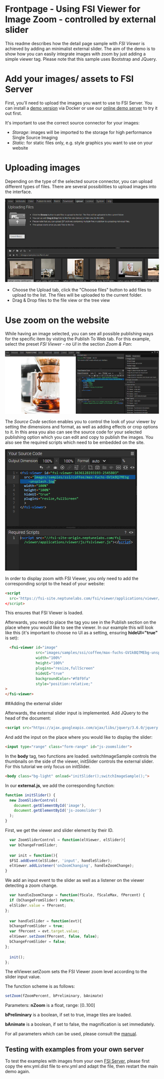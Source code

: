 # Frontpage - Using FSI Viewer for Image Zoom - controlled by external slider

This readme describes how the detail page sample with *FSI Viewer* is achieved by adding an minimalist external slider.
The aim of the demo is to show how you can easily integrate images with zoom by just adding
a simple viewer tag.
Please note that this sample uses Bootstrap and JQuery.

# Add your images/ assets to FSI Server

First, you'll need to upload the images you want to use to FSI Server.
You can install a [demo version](https://www.neptunelabs.com/get/) via Docker or use our [online demo server](https://demo.fsi-server.com/fsi/interface/) to try it out first.

It's important to use the correct source connector for your images:

- *Storage*: images will be imported to the storage for high performance Single Source Imaging
- *Static*: for static files only, e.g. style graphics you want to use on your website

# Uploading images

Depending on the type of the selected source connector, you can upload different types of files. There are several possibilities to upload images into the interface.

![Config Image](readme-slider.png)

- Choose the Upload tab, click the "Choose files" button to add files to upload to the list. The files will be uploaded to the current folder.
- Drag & Drop files to the file view or the tree view

# Use zoom on the website

While having an image selected, you can see all possible publishing ways for the specific item by visting the Publish To Web tab.
For this example, select the preset *FSI Viewer - no UI* in the section *Zoom & Pan*:

![Config Image](readme-slider-1.png)

The *Source Code* section enables you to control the look of your viewer by setting the dimensions and format, as well as adding effects or crop options to it.
In this area you also can see the source code for your selected publishing option which you can edit and copy to publish the images.
You also see the required scripts which need to be embedded on the site.

![Config Image](readme-slider-2.png)

In order to display zoom with FSI Viewer, you only need to add the corresponding script
to the head of your website:

```html
<script
  src='https://fsi-site.neptunelabs.com/fsi/viewer/applications/viewer/js/fsiviewer.js'
</script>
```
This ensures that FSI Viewer is loaded.

Afterwards, you need to place the *<fsi-viewer>* tag you see in the Publish section on the place where you would like to see the viewer.
In our example this will look like this (it's important to choose no UI as a setting, ensuring **hideUI="true"** is set):

```html
  <fsi-viewer id="image"
              src="images/samples/ssi/coffee/max-fuchs-GV1kBQ7MEbg-unsplash.jpg"
              width="100%"
              height="100%"
              plugins="resize,fullScreen"
              hideUI="true"
              backgroundColor="#f8f9fa"
              style="position:relative;"
>
</fsi-viewer>
```

##Adding the external slider

Afterwards, the external slider input is implemented.
Add JQuery to the head of the document:
```html
<script src="https://ajax.googleapis.com/ajax/libs/jquery/3.6.0/jquery.min.js"></script>
```

And add the input on the place where you would like to display the slider:
```html
<input type="range" class="form-range" id="js-zoomslider">
```

In the **body** tag, two functions are loaded. switchImageSample controls the thumbnails on the side of the viewer, initSlider controls the
external slider. For this tutorial we only focus on initSlider.
```html
<body class="bg-light" onload="initSlider();switchImageSample();">
```

In our **external.js**, we add the corresponding function:

```javascript
function initSlider() {
  new ZoomSliderControl(
    document.getElementById('image'),
    document.getElementById('js-zoomslider')
  );
}
```
First, we get the viewer and slider element by their ID.

```javascript
  var ZoomSliderControl = function(elViewer, elSlider){
  var bChangeFromSlider;

  var init = function(){
  $FSI.addEvent(elSlider, 'input', handleSlider);
  elViewer.addListener('onZoomChanging', handleZoomChange);
}

```
We add an input event to the slider as well as a listener on the viewer detecting a zoom change.

```javascript
  var handleZoomChange = function(fScale, fScaleMax, fPercent) {
  if (bChangeFromSlider) return;
  elSlider.value = fPercent;
};

  var handleSlider = function(evt){
  bChangeFromSlider = true;
  var fPercent = evt.target.value;
  elViewer.setZoom(fPercent, false, false);
  bChangeFromSlider = false;
};

  init();
};
```
The elViewer.setZoom sets the FSI Viewer zoom level according to the slider input value.

The function scheme is as follows:

```javascript
setZoom(fZoomPercent, bPreliminary, bAnimate)
```
Parameters:
**nZoom** is a float, range: [0..100]

**bPreliminary** is a boolean, if set to true, image tiles are loaded.

**bAnimate** is a boolean, if set to false, the magnification is set immediately.

For all parameters which can be used, please consult the [manual](https://docs.neptunelabs.com/fsi-viewer/latest/fsi-viewer).

## Testing with examples from your own server

To test the examples with images from your own [FSI Server](https://www.neptunelabs.com/fsi-server/), please first copy the env.yml.dist file to env.yml and adapt the file, then restart the main demo again.
